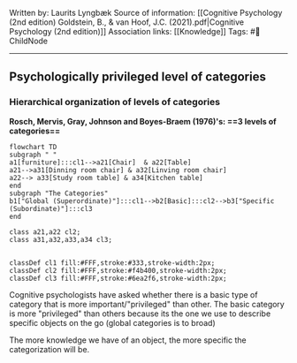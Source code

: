 Written by: Laurits Lyngbæk
Source of information: [[Cognitive Psychology (2nd edition) Goldstein, B., & van Hoof, J.C. (2021).pdf|Cognitive Psychology (2nd edition)]]
Association links: [[Knowledge]]
Tags: #📑ChildNode 
___
## Psychologically privileged level of categories
### Hierarchical organization of levels of categories 
**Rosch, Mervis, Gray, Johnson and Boyes-Braem (1976)'s:  ==3 levels of categories==**
```mermaid
flowchart TD
subgraph " "
a1[furniture]:::cl1-->a21[Chair]  & a22[Table]
a21-->a31[Dinning room chair] & a32[Linving room chair]
a22--> a33[Study room table] & a34[Kitchen table]
end 
subgraph "The Categories" 
b1["Global (Superordinate)"]:::cl1-->b2[Basic]:::cl2-->b3["Specific (Subordinate)"]:::cl3
end

class a21,a22 cl2;
class a31,a32,a33,a34 cl3;


classDef cl1 fill:#FFF,stroke:#333,stroke-width:2px;
classDef cl2 fill:#FFF,stroke:#f4b400,stroke-width:2px;
classDef cl3 fill:#FFF,stroke:#6ea2f6,stroke-width:2px;
```

Cognitive psychologists have asked whether there is a basic type of category that is more important/"privileged" than other.  The basic category is more "privileged" than others because its the one we use to describe specific objects on the go (global categories is to broad)

The more knowledge we have of an object, the more specific the categorization will be.
